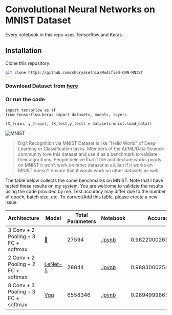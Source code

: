 # Convolutional Neural Networks on MNIST Dataset
Every notebook in this repo uses Tensorflow and Keras

## Installation

Clone this repository:

```bash
git clone https://github.com/shoryasethia/Modified-CNN-MNIST
```

### Download Dataset from [here](https://www.tensorflow.org/datasets/catalog/mnist)

### Or run the code
```
import tensorlow as tf
from tensorflow.keras import datasets, models, layers

(X_train, y_train), (X_test,y_test) = datasets.mnist.load_data()
```
![MNIST](https://github.com/shoryasethia/Modified-CNN-MNIST/blob/main/MNIST.png)


> Digit Recognition via MNIST Dataset is like "Hello World" of Deep Learning or Classification tasks. Members of the AI/ML/Data Science community love this dataset and use it as a benchmark to validate their algorithms. People beleive that if the architecture works poorly on MNIST it won't work on other dataset at all, but if it works on MNIST doesn't ensure that it would work on other datasets as well. 

The table below collects the some benchmarks on MNIST. Note that I have tested these results on my system. You are welcome to validate the results using the code provided by me. Test accuracy may differ due to the number of epoch, batch size, etc. To correct/Add this table, please create a new issue.

Architecture | Model | Total Parameters |Notebook | Accuracy | 
|------------|-----|-----|--------|---------------|
| 3 Conv + 2 Pooling + 3 FC + softmax   | [🔗](https://github.com/shoryasethia/Modified-CNN-MNIST/blob/main/MNIST-numbers-cnn.h5) | 27594 |[.ipynb](https://github.com/shoryasethia/Modified-CNN-MNIST/blob/main/tensorflow-mnist-cnn.ipynb)    | 0.9822000265121460 |
| 2 Conv + 2 Pooling + 2 FC + softmax | [LeNet-5](https://github.com/shoryasethia/Modified-CNN-MNIST/blob/main/LeNet-DigitRecognition.h5)  | 28844 | [.ipynb](https://github.com/shoryasethia/Modified-CNN-MNIST/blob/main/LeNet-5-digit.ipynb) | 0.9883000254631042 |
| 8 Conv + 3 Pooling + 3 FC + softmax | [Vgg](https://drive.google.com/file/d/1zZLbWNlx9GqmjadEgOLM3uRrK5i_DYqe/view?usp=sharing) | 6558346 | [.ipynb](https://github.com/shoryasethia/Modified-CNN-MNIST/blob/main/cnn-mnist.ipynb)| 0.9894999861717224 |


